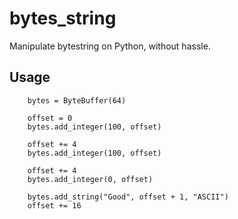 # bytes_string
Manipulate bytestring on Python, without hassle.

## Usage

        bytes = ByteBuffer(64)
        
        offset = 0
        bytes.add_integer(100, offset)

        offset += 4
        bytes.add_integer(100, offset)

        offset += 4
        bytes.add_integer(0, offset)

        bytes.add_string("Good", offset + 1, "ASCII")
        offset += 16
